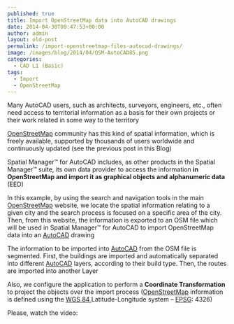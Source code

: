 ```yaml
---
published: true
title: Import OpenStreetMap data into AutoCAD drawings
date: 2014-04-30T09:47:53+00:00
author: admin
layout: old-post
permalink: /import-openstreetmap-files-autocad-drawings/
image: /images/blog/2014/04/OSM-AutoCAD85.png
categories:
  - CAD L1 (Basic)
tags:
  - Import
  - OpenStreetMap
---
```

Many AutoCAD users, such as architects, surveyors, engineers, etc., often need access to territorial information as a basis for their own projects or their work related in some way to the territory <!--more-->

<a title="OpenStreetMap main website" href="http://www.openstreetmap.org" target="_blank" rel="nofollow">OpenStreetMap</a> community has this kind of spatial information, which is freely available, supported by thousands of users worldwide and continuously updated (see the previous post in this Blog)

Spatial Manager™ for AutoCAD includes, as other products in the Spatial Manager™ suite, its own data provider to access the information **in OpenStreetMap and import it as graphical objects and alphanumeric data** (EED)

In this example, by using the search and navigation tools in the main <a title="OpenStreetMap main website" href="http://www.openstreetmap.org" target="_blank" rel="nofollow">OpenStreetMap</a> website, we locate the spatial information relating to a given city and the search process is focused on a specific area of the city. Then, from this website, the information is exported to an OSM file which will be used in Spatial Manager™ for AutoCAD to import OpenStreetMap data into an <a title="AutoCAD web page" href="http://www.autodesk.com/products/autodesk-autocad/overview" target="_blank" rel="nofollow">AutoCAD</a> drawing

The information to be imported into <a title="AutoCAD web page" href="http://www.autodesk.com/products/autodesk-autocad/overview" target="_blank" rel="nofollow">AutoCAD</a> from the OSM file is segmented. First, the buildings are imported and automatically separated into different <a title="AutoCAD web page" href="http://www.autodesk.com/products/autodesk-autocad/overview" target="_blank" rel="nofollow">AutoCAD</a> layers, according to their build type. Then, the routes are imported into another Layer

Also, we configure the application to perform a **Coordinate Transformation** to project the objects over the import process (<a title="OpenStreetMap main website" href="http://www.openstreetmap.org" target="_blank" rel="nofollow">OpenStreetMap</a> information is defined using the <a title="World Geodetic System" href="http://en.wikipedia.org/wiki/WGS_84" target="_blank" rel="nofollow">WGS 84 </a>Latitude-Longitude system &#8211; <a title="EPSG Geodetic Parameter Dataset" href="http://www.epsg-registry.org/" target="_blank" rel="nofollow">EPSG</a>: 4326)

Please, watch the video: